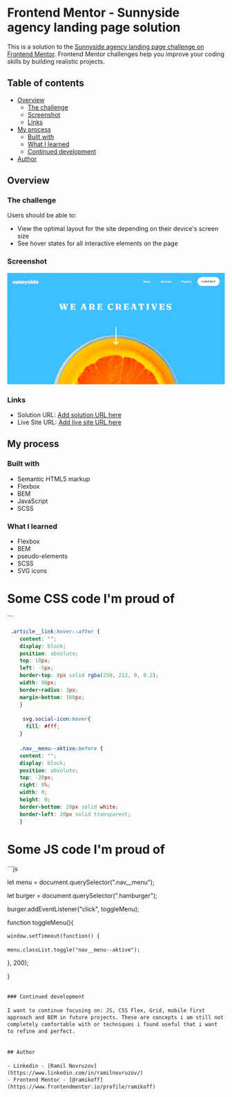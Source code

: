 # Frontend Mentor - Sunnyside agency landing page solution

This is a solution to the [Sunnyside agency landing page challenge on Frontend Mentor](https://www.frontendmentor.io/challenges/sunnyside-agency-landing-page-7yVs3B6ef). Frontend Mentor challenges help you improve your coding skills by building realistic projects.

## Table of contents

- [Overview](#overview)
  - [The challenge](#the-challenge)
  - [Screenshot](#screenshot)
  - [Links](#links)
- [My process](#my-process)
  - [Built with](#built-with)
  - [What I learned](#what-i-learned)
  - [Continued development](#continued-development)
 - [Author](#author)




## Overview

### The challenge

Users should be able to:

- View the optimal layout for the site depending on their device's screen size
- See hover states for all interactive elements on the page

### Screenshot

![](./screenshot.jpg)


### Links

- Solution URL: [Add solution URL here](https://your-solution-url.com)
- Live Site URL: [Add live site URL here](https://your-live-site-url.com)

## My process

### Built with

- Semantic HTML5 markup
- Flexbox
- BEM
- JavaScript
- SCSS



### What I learned

- Flexbox
- BEM
- pseudo-elements
- SCSS
- SVG icons



<h1>Some CSS code I'm proud of</h1>
```

```css
 .article__link:hover::after {
    content: "";
    display: block;
    position: absolute;
    top: 10px;
    left: -5px;
    border-top: 8px solid rgba(250, 212, 0, 0.2);
    width: 90px;
    border-radius: 3px;
    margin-bottom: 160px; 
    }

     svg.social-icon:hover{
      fill: #fff;
    }

    .nav__menu--aktive:before {
    content: "";
    display: block;
    position: absolute;
    top: -20px;
    right: 0%;
    width: 0;
    height: 0;
    border-bottom: 20px solid white;
    border-left: 20px solid transparent; 
    }
```
<h1>Some JS code I'm proud of</h1>
```js

let menu = document.querySelector(".nav__menu");

let burger = document.querySelector(".hamburger");

burger.addEventListener("click", toggleMenu);

function toggleMenu(){

	window.setTimeout(function() {

	menu.classList.toggle("nav__menu--aktive");
	
}, 200);


}
```

### Continued development

I want to continue focusing on: JS, CSS Flex, Grid, mobile first approach and BEM in future projects. These are concepts i am still not completely comfortable with or techniques i found useful that i want to refine and perfect.


## Author

- Linkedin - [Ramil Novruzov](https://www.linkedin.com/in/ramilnovruzov/)
- Frontend Mentor - [@ramikoff](https://www.frontendmentor.io/profile/ramikoff)
